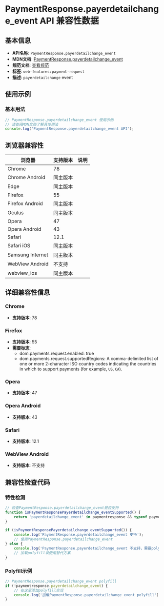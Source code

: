 # PaymentResponse.payerdetailchange_event API 兼容性数据

## 基本信息

- **API名称**: `PaymentResponse.payerdetailchange_event`
- **MDN文档**: [PaymentResponse.payerdetailchange_event](https://developer.mozilla.org/docs/Web/API/PaymentResponse/payerdetailchange_event)
- **规范文档**: [查看规范](https://w3c.github.io/payment-request/#dfn-payerdetailchange)
- **标签**: `web-features:payment-request`
- **描述**: `payerdetailchange` event

## 使用示例

### 基本用法

```javascript
// PaymentResponse.payerdetailchange_event 使用示例
// 请查阅MDN文档了解具体用法
console.log('PaymentResponse.payerdetailchange_event API');
```

## 浏览器兼容性

| 浏览器 | 支持版本 | 说明 |
|--------|----------|------|
| Chrome | 78 |  |
| Chrome Android | 同主版本 |  |
| Edge | 同主版本 |  |
| Firefox | 55 |  |
| Firefox Android | 同主版本 |  |
| Oculus | 同主版本 |  |
| Opera | 47 |  |
| Opera Android | 43 |  |
| Safari | 12.1 |  |
| Safari iOS | 同主版本 |  |
| Samsung Internet | 同主版本 |  |
| WebView Android | 不支持 |  |
| webview_ios | 同主版本 |  |

## 详细兼容性信息

### Chrome

- **支持版本**: 78

### Firefox

- **支持版本**: 55
- **需要标志**: 
  - dom.payments.request.enabled: true
  - dom.payments.request.supportedRegions: A comma-delimited list of one or more 2-character ISO country codes indicating the countries in which to support payments (for example, <code>US,CA</code>).

### Opera

- **支持版本**: 47

### Opera Android

- **支持版本**: 43

### Safari

- **支持版本**: 12.1

### WebView Android

- **支持版本**: 不支持

## 兼容性检查代码

### 特性检测

```javascript
// 检查PaymentResponse.payerdetailchange_event是否支持
function isPaymentResponsePayerdetailchange_eventSupported() {
    return 'payerdetailchange_event' in paymentresponse && typeof paymentresponse.payerdetailchange_event === 'function';
}

if (isPaymentResponsePayerdetailchange_eventSupported()) {
    console.log('PaymentResponse.payerdetailchange_event 支持');
    // 使用PaymentResponse.payerdetailchange_event
} else {
    console.log('PaymentResponse.payerdetailchange_event 不支持，需要polyfill');
    // 加载polyfill或使用替代方案
}
```

### Polyfill示例

```javascript
// PaymentResponse.payerdetailchange_event polyfill
if (!paymentresponse.payerdetailchange_event) {
    // 在这里添加polyfill实现
    console.log('加载PaymentResponse.payerdetailchange_event polyfill');
}
```

